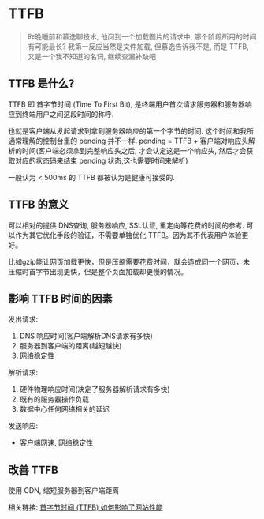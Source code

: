 <!--
Created: Tue Jun 02 2020 10:08:17 GMT+0800 (中国标准时间)
Modified: Tue Jun 02 2020 10:08:17 GMT+0800 (中国标准时间)
-->

<!-- frontEnd -->

#  TTFB 

> 昨晚睡前和慕逸聊技术, 他问到一个加载图片的请求中, 哪个阶段所用的时间有可能最长? 我第一反应当然是文件加载, 但慕逸告诉我不是, 而是 TTFB, 又是一个我不知道的名词, 继续查漏补缺吧

## TTFB 是什么?

TTFB 即 首字节时间 (Time To First Bit), 是终端用户首次请求服务器和服务器响应到终端用户之间这段时间的称呼. 

也就是客户端从发起请求到拿到服务器响应的第一个字节的时间. 这个时间和我所通常理解的控制台里的 pending 并不一样. pending = TTFB + 客户端对响应头解析的时间(客户端必须拿到完整响应头之后, 才会认定这是一个响应头, 然后才会获取对应的状态码来结束 pending 状态,这也需要时间来解析)

一般认为 < 500ms 的 TTFB 都被认为是健康可接受的.

## TTFB 的意义

可以相对的提供 DNS查询, 服务器响应, SSL认证, 重定向等花费的时间的参考. 可以作为其它优化手段的验证，不需要单独优化 TTFB。因为其不代表用户体验更好。

比如gzip能让网页加载更快，但是压缩需要花费时间，就会造成同一个网页，未压缩时首字节出现更快，但是整个页面加载却更慢的情况。


## 影响 TTFB 时间的因素

发出请求: 

1. DNS 响应时间(客户端解析DNS请求有多快)
2. 服务器到客户端的距离(越短越快)
3. 网络稳定性

解析请求:

1. 硬件物理响应时间(决定了服务器解析请求有多快)
2. 既有的服务器操作负载
3. 数据中心任何网络相关的延迟

发送响应:

- 客户端网速, 网络稳定性

## 改善 TTFB

使用 CDN, 缩短服务器到客户端距离


相关链接: [首字节时间 (TTFB) 如何影响了网站性能](https://juejin.im/post/5e392ba6f265da57584d9227#heading-0)